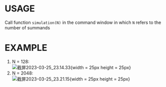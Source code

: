 # USAGE
Call function `simulation(N)` in the command window in which `N` refers to the number of summands

# EXAMPLE
1. N = 128:\
![截屏2023-03-25_23.14.33](/uploads/cb2eaa62a7fdea5aa63cb2f1c51a3365/截屏2023-03-25_23.14.33.png){width = 25px height = 25px}
2. N = 2048:\
![截屏2023-03-25_23.21.15](/uploads/0989bc38a423f3a85585af0da72cdb54/截屏2023-03-25_23.21.15.png){width = 25px height = 25px}
